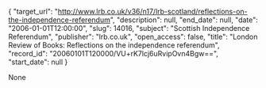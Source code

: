 {
  "target_url": "http://www.lrb.co.uk/v36/n17/lrb-scotland/reflections-on-the-independence-referendum", 
  "description": null, 
  "end_date": null, 
  "date": "2006-01-01T12:00:00", 
  "slug": 14016, 
  "subject": "Scottish Independence Referendum", 
  "publisher": "lrb.co.uk", 
  "open_access": false, 
  "title": "London Review of Books: Reflections on the independence referendum", 
  "record_id": "20060101T120000/VU+rK7lcj6uRvipOvn4Bgw==", 
  "start_date": null
}

None